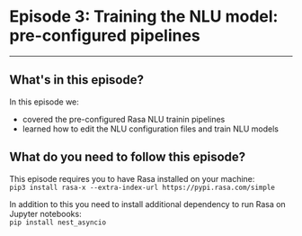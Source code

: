 # Episode 3: Training the NLU model: pre-configured pipelines

---
## What's in this episode?

In this episode we:
- covered the pre-configured Rasa NLU trainin pipelines
- learned how to edit the NLU configuration files and train NLU models

## What do you need to follow this episode?

This episode requires you to have Rasa installed on your machine:  
```pip3 install rasa-x --extra-index-url https://pypi.rasa.com/simple```

In addition to this you need to install additional dependency to run Rasa on Jupyter 
notebooks:  
```pip install nest_asyncio```


